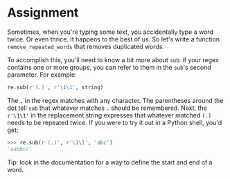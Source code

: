 # Assignment

Sometimes, when you're typing some text, you accidentally type a word twice.
Or even thrice.
It happens to the best of us.
So let's write a function `remove_repeated_words` that removes duplicated words.

To accomplish this, you'll need to know a bit more about `sub`: if your regex contains one or more groups, you can refer to them in the `sub`'s second parameter.
For example:

```python
re.sub(r'(.)', r'\1\1', string)
```

The `.` in the regex matches with any character.
The parentheses around the dot tell `sub` that whatever matches `.` should be remembered.
Next, the `r'\1\1'` in the replacement string expresses that whatever matched `(.)` needs to be repeated twice.
If you were to try it out in a Python shell, you'd get:

```python
>>> re.sub(r'(.)', r'\1\1', 'abc')
'aabbcc'
```

Tip: look in the documentation for a way to define the start and end of a word.